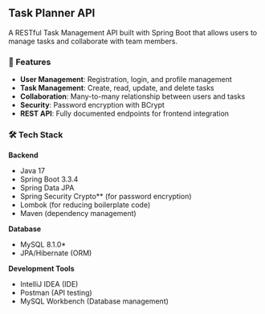 ## Task Planner API

A RESTful Task Management API built with Spring Boot that allows users to manage tasks and collaborate with team members.

### 🚀 Features

- **User Management**: Registration, login, and profile management
- **Task Management**: Create, read, update, and delete tasks
- **Collaboration**: Many-to-many relationship between users and tasks
- **Security**: Password encryption with BCrypt
- **REST API**: Fully documented endpoints for frontend integration

### 🛠️ Tech Stack

**Backend**
- Java 17
- Spring Boot 3.3.4
- Spring Data JPA
- Spring Security Crypto** (for password encryption)
- Lombok (for reducing boilerplate code)
- Maven (dependency management)

**Database**
- MySQL 8.1.0*
- JPA/Hibernate (ORM)

**Development Tools**
- IntelliJ IDEA (IDE)
- Postman (API testing)
- MySQL Workbench (Database management)